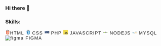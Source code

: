 ### Hi there 👋

<h3>Skills:</h3>
<div style="font-family: Verdana, Geneva, Tahoma, sans-serif; letter-spacing: .1rem;">
    <span><img src="https://raw.githubusercontent.com/devicons/devicon/master/icons/html5/html5-original-wordmark.svg" alt="html5" width="15" height="15"/>HTML</span>
    <span><img src="https://raw.githubusercontent.com/devicons/devicon/master/icons/css3/css3-original-wordmark.svg" alt="css3" width="15" height="15"/> CSS</span>
    <span> <img src="https://raw.githubusercontent.com/devicons/devicon/master/icons/php/php-original.svg" alt="php" width="15" height="15"/> PHP</span>
    <span><img src="https://raw.githubusercontent.com/devicons/devicon/master/icons/javascript/javascript-original.svg" alt="javascript" width="15" height="15"/> JAVASCRIPT</span>
    <span><img src="https://raw.githubusercontent.com/devicons/devicon/master/icons/nodejs/nodejs-original-wordmark.svg" alt="nodejs" width="15" height="15"/> NODEJS</span>
    <span><img src="https://raw.githubusercontent.com/devicons/devicon/master/icons/mysql/mysql-original-wordmark.svg" alt="mysql" width="15" height="15"/> MYSQL</span>
    <span><img src="https://www.vectorlogo.zone/logos/figma/figma-icon.svg" alt="figma" width="15" height="15"/> FIGMA</span>
<div>

<!--
**Faabiio/Faabiio** is a ✨ _special_ ✨ repository because its `README.md` (this file) appears on your GitHub profile.

Here are some ideas to get you started:

- 🔭 I’m currently working on ...
- 🌱 I’m currently learning ...
- 👯 I’m looking to collaborate on ...
- 🤔 I’m looking for help with ...
- 💬 Ask me about ...
- 📫 How to reach me: ...
- 😄 Pronouns: ...
- ⚡ Fun fact: ...
-->
